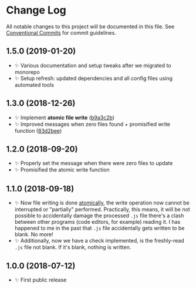 # Change Log

All notable changes to this project will be documented in this file.
See [Conventional Commits](https://conventionalcommits.org) for commit guidelines.

## 1.5.0 (2019-01-20)

- ✨ Various documentation and setup tweaks after we migrated to monorepo
- ✨ Setup refresh: updated dependencies and all config files using automated tools

## 1.3.0 (2018-12-26)

- ✨ Implement **atomic file write** ([b9a3c2b](https://bitbucket.org/codsen/codsen/src/master/packages/js-row-num-cli/commits/b9a3c2b))
- ✨ Improved messages when zero files found + promisified write function ([83d2bee](https://bitbucket.org/codsen/codsen/src/master/packages/js-row-num-cli/commits/83d2bee))

## 1.2.0 (2018-09-20)

- ✨ Properly set the message when there were zero files to update
- ✨ Promisified the atomic write function

## 1.1.0 (2018-09-18)

- ✨ Now file writing is done [atomically](https://github.com/npm/write-file-atomic), the write operation now cannot be interrupted or "partially" performed. Practically, this means, it will be not possible to accidentally damage the processed `.js` file there's a clash between other programs (code editors, for example) reading it. I has happened to me in the past that `.js` file accidentally gets written to be blank. No more!
- ✨ Additionally, now we have a check implemented, is the freshly-read `.js` file not blank. If it's blank, nothing is written.

## 1.0.0 (2018-07-12)

- ✨ First public release
